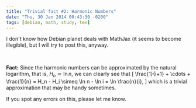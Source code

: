 ```yaml
---
title: "Trivial fact #2: Harmonic Numbers"
date: "Thu, 30 Jan 2014 00:43:30 -0200"
tags: [debian, math, study, tex]
---
```


I don't know how Debian planet deals with MathJax (it seems to
become illegible), but I will try to post this, anyway.

<br>

**Fact:** Since the harmonic numbers can be approximated by the
natural logarithm, that is, $H_n \simeq \ln n$, we can clearly
see that
\[
 \frac{1}{i+1} + \cdots + \frac{1}{n} = H_n - H_i \simeq \ln n - \ln i = \ln \frac{n}{i},
\]
which is a trivial approximation that may be handy sometimes.

If you spot any errors on this, please let me know.

